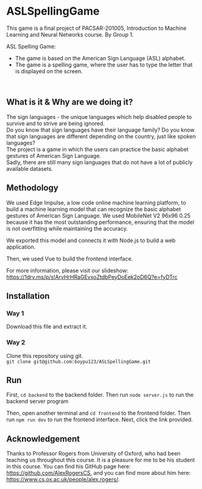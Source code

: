 # ASLSpellingGame

This game is a final project of PACSAR-201005, Introduction to Machine Learning and Neural Networks course. By Group 1. <br>

ASL Spelling Game: 
- The game is based on the American Sign Language (ASL) alphabet.
- The game is a spelling game, where the user has to type the letter that is displayed on the screen.
<br>

## What is it & Why are we doing it?
The sign languages - the unique languages which help disabled people to survive and to strive are being ignored. <br>
Do you know that sign languages have their language family? Do you know that sign languages are different depending on the country, just like spoken languages? <br>
The project is a game in which the users can practice the basic alphabet gestures of American Sign Language. <br>
Sadly, there are still many sign languages that do not have a lot of publicly available datasets.

## Methodology
We used Edge Impulse, a low code online machine learning platform, to build a machine learning model that can recognize the basic alphabet gestures of American Sign Language. We used MobileNet V2 96x96 0.25 because it has the most outstanding performance, ensuring that the model is not overfitting while maintaining the accuracy. <br>

We exported this model and connects it with Node.js to build a web application. <br>

Then, we used Vue to build the frontend interface. <br>

For more information, please visit our slideshow: https://1drv.ms/p/s!ArvHrHRaGEvxoZtdbPeyDoEek2oD6Q?e=fyDTrc

## Installation
### Way 1
Download this file and extract it.

### Way 2
Clone this repository using git. <br>
``git clone git@github.com:boypu123/ASLSpellingGame.git``

## Run

First, ``cd backend`` to the backend folder. Then run ``node server.js`` to run the backend server program<br>

Then, open another terminal and ``cd frontend`` to the frontend folder. Then run ``npm run dev`` to run the frontend interface. Next, click the link provided.


## Acknowledgement

Thanks to Professor Rogers from University of Oxford, who had been teaching us throughout this course. It is a pleasure for me to be his student in this course. You can find his GitHub page here: https://github.com/AlexRogersCS, and you can find more about him here: https://www.cs.ox.ac.uk/people/alex.rogers/.
